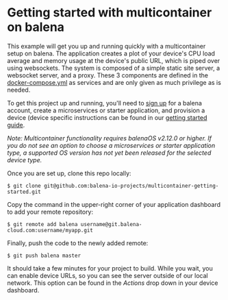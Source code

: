 # Getting started with multicontainer on balena

This example will get you up and running quickly with a multicontainer setup on balena. The application creates a plot of your device's CPU load average and memory usage at the device's public URL, which is piped over using websockets. The system is composed of a simple static site server, a websocket server, and a proxy. These 3 components are defined in the [docker-compose.yml](docker-compose.yml) as services and are only given as much privilege as is needed.

To get this project up and running, you'll need to [sign up](https://dashboard.balena-cloud.com/signup) for a balena account, create a microservices or starter application, and provision a device (device specific instructions can be found in our [getting started guide](https://balena.io/docs/getting-started).

*Note: Multicontainer functionality requires balenaOS v2.12.0 or higher. If you do not see an option to choose a microservices or starter application type, a supported OS version has not yet been released for the selected device type.*

Once you are set up, clone this repo locally:
```
$ git clone git@github.com:balena-io-projects/multicontainer-getting-started.git
```
Copy the command in the upper-right corner of your application dashboard to add your remote repository:
```
$ git remote add balena username@git.balena-cloud.com:username/myapp.git
```
Finally, push the code to the newly added remote:
```
$ git push balena master
```
It should take a few minutes for your project to build. While you wait, you can enable device URLs, so you can see the server outside of our local network. This option can be found in the *Actions* drop down in your device dashboard.
